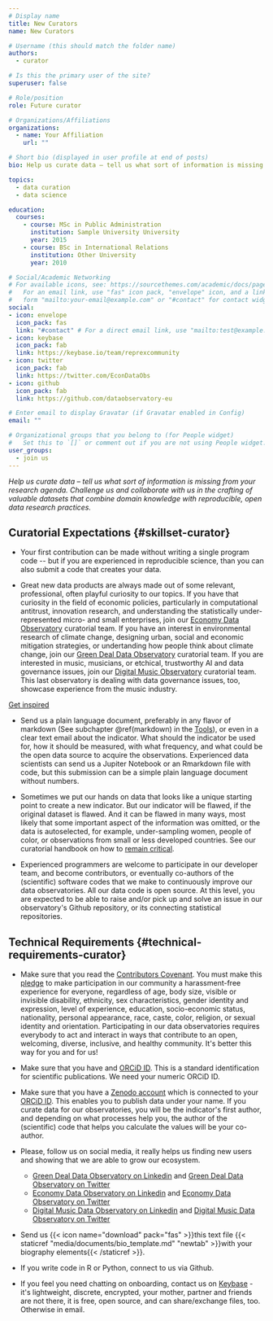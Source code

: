 ```yaml
---
# Display name
title: New Curators
name: New Curators

# Username (this should match the folder name)
authors:
  - curator

# Is this the primary user of the site?
superuser: false

# Role/position
role: Future curator

# Organizations/Affiliations
organizations:
  - name: Your Affiliation
    url: ""

# Short bio (displayed in user profile at end of posts)
bio: Help us curate data – tell us what sort of information is missing from your research agenda. Challenge us and collaborate with us in the crafting of valuable datasets that combine domain knowledge with reproducible, open data research practices.

topics:
  - data curation
  - data science

education:
  courses:
    - course: MSc in Public Administration
      institution: Sample University University
      year: 2015
    - course: BSc in International Relations
      institution: Other University
      year: 2010

# Social/Academic Networking
# For available icons, see: https://sourcethemes.com/academic/docs/page-builder/#icons
#   For an email link, use "fas" icon pack, "envelope" icon, and a link in the
#   form "mailto:your-email@example.com" or "#contact" for contact widget.
social:
- icon: envelope
  icon_pack: fas
  link: "#contact" # For a direct email link, use "mailto:test@example.org".
- icon: keybase
  icon_pack: fab
  link: https://keybase.io/team/reprexcommunity
- icon: twitter
  icon_pack: fab
  link: https://twitter.com/EconDataObs
- icon: github
  icon_pack: fab
  link: https://github.com/dataobservatory-eu

# Enter email to display Gravatar (if Gravatar enabled in Config)
email: ""

# Organizational groups that you belong to (for People widget)
#   Set this to `[]` or comment out if you are not using People widget.
user_groups:
  - join us
---
```


*Help us curate data – tell us what sort of information is missing from your research agenda. Challenge us and collaborate with us in the crafting of valuable datasets that combine domain knowledge with reproducible, open data research practices.*

## Curatorial Expectations {#skillset-curator}

- Your first contribution can be made without writing a single program code -- but if you are experienced in reproducible science, than you can also submit a code that creates your data.

- Great new data products are always made out of some relevant, professional, often playful curiosity to our topics. If you have that curiosity in the field of economic policies, particularly in computational antitrust, innovation research, and understanding the statistically under-represented micro- and small enterprises, join our [Economy Data Observatory](https://economy.dataobservatory.eu/#contributors) curatorial team.  If you have an interest in environmental research of climate change, designing urban, social and economic mitigation strategies, or undertanding how people think about climate change, join our [Green Deal Data Observatory](https://greendeal.dataobservatory.eu/#contributors) curatorial team.  If you are interested in music, musicians, or etchical, trustworthy AI and data governance issues, join our [Digital Music Observatory](https://music.dataobservatory.eu/#contributors) curatorial team. This last observatory is dealing with data governance issues, too, showcase experience from the music industry. 

[Get inspired](https://curators.dataobservatory.eu/data-curators.html#create-new-datasets)

- Send us a plain language document, preferably in any flavor of markdown (See subchapter \@ref(markdown) in the [Tools](#markdown)), or even in a clear text email about the indicator. What should the indicator be used for, how it should be measured, with what frequency, and what could be the open data source to acquire the observations. Experienced data scientists can send us a Jupiter Notebook or an Rmarkdown file with code, but this submission can be a simple plain language document without numbers. 

- Sometimes we put our hands on data that looks like a unique starting point to create a new indicator.  But our indicator will be flawed, if the original dataset is flawed.  And it can be flawed in many ways, most likely that some important aspect of the information was omitted, or the data is autoselected, for example, under-sampling women, people of color, or observations from small or less developed countries. See our curatorial handbook on how to [remain critical](https://curators.dataobservatory.eu/data-curators.html#remain-critical).

- Experienced programmers are welcome to participate in our developer team, and become contributors, or eventually co-authors of the (scientific) software codes that we make to continuously improve our data observatories. All our data code is open source. At this level, you are expected to be able to raise and/or pick up and solve an issue in our observatory's Github repository, or its connecting statistical repositories. 

## Technical Requirements {#technical-requirements-curator}

- Make sure that you read the [Contributors Covenant](https://www.contributor-covenant.org/). You must make this [pledge](https://www.contributor-covenant.org/version/2/0/code_of_conduct/) to make participation in our community a harassment-free experience for everyone, regardless of age, body size, visible or invisible disability, ethnicity, sex characteristics, gender identity and expression, level of experience, education, socio-economic status, nationality, personal appearance, race, caste, color, religion, or sexual identity and orientation. Participating in our data observatories requires everybody to act and interact in ways that contribute to an open, welcoming, diverse, inclusive, and healthy community. It's better this way for you and for us!

- Make sure that you have and [ORCiD ID](https://orcid.org/).  This is a standard identification for scientific publications. We need your numeric ORCiD ID.

- Make sure that you have a [Zenodo account](https://zenodo.org/) which is connected to your [ORCiD ID](https://orcid.org/).  This enables you to publish data under your name. If you curate data for our observatories, you will be the indicator's first author, and depending on what processes help you, the author of the (scientific) code that helps you calculate the values will be your co-author.

- Please, follow us on social media, it really helps us finding new users and showing that we are able to grow our ecosystem.
  - [Green Deal Data Observatory on Linkedin](https://www.linkedin.com/company/78556699) and [Green Deal Data Observatory on Twitter](https://twitter.com/GreenDealObs)
  - [Economy Data Observatory on Linkedin](https://www.linkedin.com/company/78562153) and [Economy Data Observatory on Twitter](https://twitter.com/GreenDealObs)
  - [Digital Music Data Observatory on Linkedin](https://www.linkedin.com/company/reprexbv/) and [Digital Music Data Observatory on Twitter](https://twitter.com/dataandlyrics)

- Send us {{< icon name="download" pack="fas" >}}this text file {{< staticref "media/documents/bio_template.md" "newtab" >}}with your biography elements{{< /staticref >}}.

- If you write code in R or Python, connect to us via Github. 

- If you feel you need chatting on onboarding, contact us on [Keybase](https://curators.dataobservatory.eu/tools.html#keybase) - it's lightweight, discrete, encrypted, your mother, partner and friends are not there, it is free, open source, and can share/exchange files, too. Otherwise in email.
